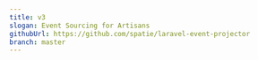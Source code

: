 ```yaml
---
title: v3
slogan: Event Sourcing for Artisans
githubUrl: https://github.com/spatie/laravel-event-projector
branch: master
---
```

